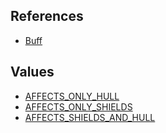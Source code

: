 ## References
  * [Buff](RebellionBuff.md)

## Values
  * [AFFECTS\_ONLY\_HULL](RebellionAFFECTS_ONLY_HULL.md)
  * [AFFECTS\_ONLY\_SHIELDS](RebellionAFFECTS_ONLY_SHIELDS.md)
  * [AFFECTS\_SHIELDS\_AND\_HULL](RebellionAFFECTS_SHIELDS_AND_HULL.md)